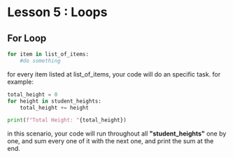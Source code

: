 # Lesson 5 : Loops

## For Loop

```python
for item in list_of_items:
    #do something
```

for every item listed at list_of_items, your code will do an specific task.
for example:

```python
total_height = 0
for height in student_heights:
    total_height += height

print(f"Total Height: "{total_height})
```

in this scenario, your code will run throughout all **"student_heights"** one by one, and sum every one of it with the next one, and print the sum at the end.
